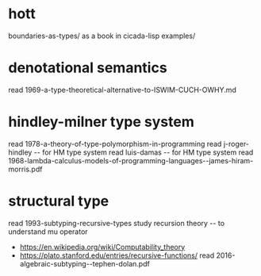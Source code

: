 # hott

boundaries-as-types/ as a book in cicada-lisp examples/

# denotational semantics

read 1969-a-type-theoretical-alternative-to-ISWIM-CUCH-OWHY.md

# hindley-milner type system

read 1978-a-theory-of-type-polymorphism-in-programming
read j-roger-hindley -- for HM type system
read luis-damas -- for HM type system
read 1968-lambda-calculus-models-of-programming-languages--james-hiram-morris.pdf

# structural type

read 1993-subtyping-recursive-types
study recursion theory -- to understand mu operator
- https://en.wikipedia.org/wiki/Computability_theory
- https://plato.stanford.edu/entries/recursive-functions/
read 2016-algebraic-subtyping--tephen-dolan.pdf
